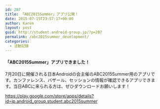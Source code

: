 ```yaml
---
id: 287
title: 「ABC2015Summer」アプリ公開！
date: 2015-07-15T23:57:17+00:00
author: Karen
layout: post
guid: http://student.android-group.jp/?p=287
permalink: /abc2015summer_development/
categories:
  - 活動記録
---
```

<h4><strong>「ABC2015Summer」アプリできました！</strong></h4>
7月20日に開催される日本Androidの会主催のABC2015Summer用のアプリです。カンファレンス、バザール、セッションの情報が確認できるアプリできます。当日ABCに来られる方は、ぜひダウンロードお願いします！

<a href="https://play.google.com/store/apps/details?id=jp.android_group.student.abc2015summer">https://play.google.com/store/apps/details?id=jp.android_group.student.abc2015summer</a>